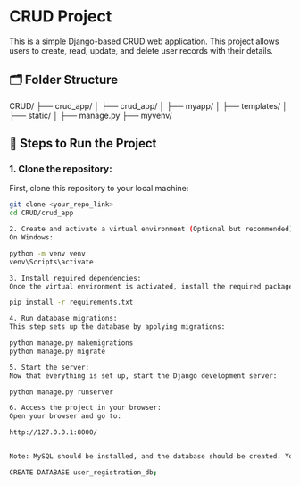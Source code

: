 # CRUD Project

This is a simple Django-based CRUD web application. This project allows users to create, read, update, and delete user records with their details.

## 🗂️ Folder Structure

CRUD/
├── crud_app/
│   ├── crud_app/
│   ├── myapp/
│   ├── templates/
│   ├── static/
│   ├── manage.py
├── myvenv/

## 🚀 Steps to Run the Project

### 1. **Clone the repository**:
First, clone this repository to your local machine:

```bash
git clone <your_repo_link>
cd CRUD/crud_app

2. Create and activate a virtual environment (Optional but recommended):
On Windows:

python -m venv venv
venv\Scripts\activate

3. Install required dependencies:
Once the virtual environment is activated, install the required packages using requirements.txt:

pip install -r requirements.txt

4. Run database migrations:
This step sets up the database by applying migrations:

python manage.py makemigrations
python manage.py migrate

5. Start the server:
Now that everything is set up, start the Django development server:

python manage.py runserver

6. Access the project in your browser:
Open your browser and go to:

http://127.0.0.1:8000/


Note: MySQL should be installed, and the database should be created. You can create the database using the following command:

CREATE DATABASE user_registration_db;